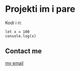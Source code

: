 # Projekti im i pare
Kodi i ri:

    let x = 100
    console.log(x)

## Contact me

[my email](mailto:granita.morina@outlook.com)